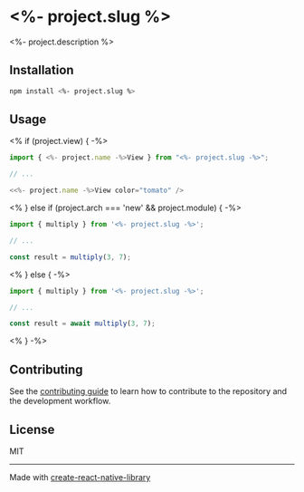 # <%- project.slug %>

<%- project.description %>

## Installation

```sh
npm install <%- project.slug %>
```

## Usage

<% if (project.view) { -%>

```js
import { <%- project.name -%>View } from "<%- project.slug -%>";

// ...

<<%- project.name -%>View color="tomato" />
```

<% } else if (project.arch === 'new' && project.module) { -%>

```js
import { multiply } from '<%- project.slug -%>';

// ...

const result = multiply(3, 7);
```

<% } else { -%>

```js
import { multiply } from '<%- project.slug -%>';

// ...

const result = await multiply(3, 7);
```

<% } -%>

## Contributing

See the [contributing guide](CONTRIBUTING.md) to learn how to contribute to the repository and the development workflow.

## License

MIT

---

Made with [create-react-native-library](https://github.com/callstack/react-native-builder-bob)

